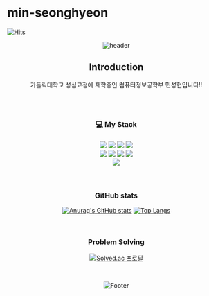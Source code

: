 # min-seonghyeon

[![Hits](https://hits.seeyoufarm.com/api/count/incr/badge.svg?url=https%3A%2F%2Fgithub.com%2FSNAIL963&count_bg=%233DC89B&title_bg=%232C3D8A&icon=&icon_color=%23ECECEC&title=hits&edge_flat=false)](https://hits.seeyoufarm.com)

<div align="center">

![header](https://capsule-render.vercel.app/api?type=waving&color=0:ed9d0b,100:f94001&height=180&section=header&text=Welcome%20to%20SeongHyeon's%20GitHub!!&fontSize=32&animation=fadeIn&fontAlignY=36&fontColor=ffffff)

<p>
<h2> Introduction </h2>
가톨릭대학교 성심교정에 재학중인 컴퓨터정보공학부 민성현입니다!!
</p>   
  
</br>
</br>
  
<p>
<h3> 💻 My Stack <h3>  
<img src="https://img.shields.io/badge/-A8B9CC?style=flat-square&logo=C&logoColor=white"/>
<img src="https://img.shields.io/badge/C++-00599C?style=flat-square&logo=C++&logoColor=white"/>
<img src="https://img.shields.io/badge/Java-007396?style=flat&logo=OpenJDK&logoColor=white"/>
<img src="https://img.shields.io/badge/Mysql-4479A1?style=flat-square&logo=Mysql&logoColor=white"/>
</br>
<img src="https://img.shields.io/badge/HTML-E34F26?style=flat-square&logo=HTML5&logoColor=white"/>
<img src="https://img.shields.io/badge/CSS-1572B6?style=flat-square&logo=CSS3&logoColor=white"/>
<img src="https://img.shields.io/badge/JavaScript-F7DF1E?style=flat-square&logo=JavaScript&logoColor=white"/>
<img src="https://img.shields.io/badge/Node.js-339933?style=flat-square&logo=Node.js&logoColor=white"/> 
  
</br>
<img src ="https://img.shields.io/badge/GitHub-181717.svg?&style=for-the-badge&logo=GitHub&logoColor=white"/>
</p> 

</br>


<p>
  
<h3> GitHub stats </h3>  

[![Anurag's GitHub stats](https://github-readme-stats.vercel.app/api?username=SNAIL963&theme=ayu-mirage&show_icons=true)](https://github.com/SNAIL963/github-readme-stats)
[![Top Langs](https://github-readme-stats.vercel.app/api/top-langs/?username=SNAIL963&theme=ayu-mirage&show_icons=true)](https://github.com/SNAIL963/github-readme-stats)

</p>  

</br>


<p>
<h3> Problem Solving </h3>

[![Solved.ac 프로필](http://mazassumnida.wtf/api/v2/generate_badge?boj=jtjdgus509)](https://solved.ac/jtjdgus509)

</p>

</br>

![Footer](https://capsule-render.vercel.app/api?type=waving&color=0:ed9d0b,100:f94001&height=200&section=footer)
</div>
